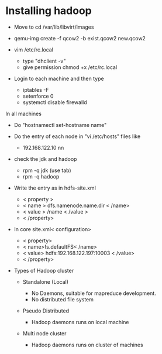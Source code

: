 #   Installing hadoop

*   Move to cd /var/lib/libvirt/images
*   qemu-img create -f qcow2 -b exist.qcow2 new.qcow2

*   vim /etc/rc.local
    *   type "dhclient -v"
    *   give permission chmod +x /etc/rc.local


*   Login to each machine and then type

    *   iptables -F
    *   setenforce 0
    *   systemctl disable firewalld


In all machines
*   Do "hostnamectl set-hostname name"

*   Do the entry of each node in "vi /etc/hosts" files like
    *   192.168.122.10 nn

*   check the jdk and hadoop
    *   rpm -q jdk (use tab)
    *   rpm -q hadoop



* Write the entry as in hdfs-site.xml
    *   < property >
    *   < name > dfs.namenode.name.dir < /name>
    *   < value > /name   < /value >
    *   < /property>

*   In core site.xml< configuration>
    *   < property>
    *   < name>fs.defaultFS< /name>
    *   < value> hdfs:192.168.122.197:10003 < /value> 
    *   < /property>


*   Types of Hadoop cluster
    *   Standalone (Local)
        *   No Daemons, suitable for mapreduce development.
        *   No distributed file system

    *   Pseudo Distributed 
        *   Hadoop daemons runs on local machine
    
    *   Multi node cluster
        *   Hadoop daemons runs on cluster of machines






